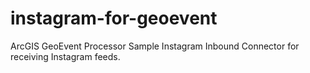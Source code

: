 instagram-for-geoevent
======================

ArcGIS GeoEvent Processor Sample Instagram Inbound Connector for receiving Instagram feeds.
